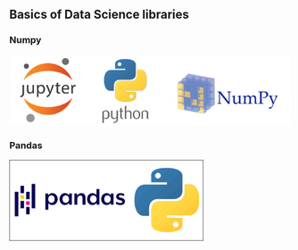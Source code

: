 ## Basics of Data Science libraries

### Numpy
![](images/numpy.png)

### Pandas
![](images/pandas.png)
